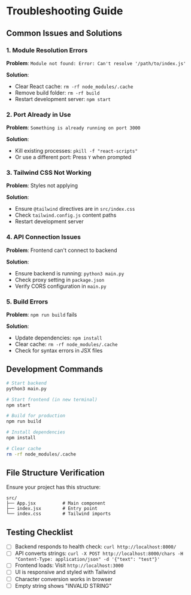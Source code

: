 # Troubleshooting Guide

## Common Issues and Solutions

### 1. Module Resolution Errors

**Problem**: `Module not found: Error: Can't resolve '/path/to/index.js'`

**Solution**: 
- Clear React cache: `rm -rf node_modules/.cache`
- Remove build folder: `rm -rf build`
- Restart development server: `npm start`

### 2. Port Already in Use

**Problem**: `Something is already running on port 3000`

**Solution**:
- Kill existing processes: `pkill -f "react-scripts"`
- Or use a different port: Press `Y` when prompted

### 3. Tailwind CSS Not Working

**Problem**: Styles not applying

**Solution**:
- Ensure `@tailwind` directives are in `src/index.css`
- Check `tailwind.config.js` content paths
- Restart development server

### 4. API Connection Issues

**Problem**: Frontend can't connect to backend

**Solution**:
- Ensure backend is running: `python3 main.py`
- Check proxy setting in `package.json`
- Verify CORS configuration in `main.py`

### 5. Build Errors

**Problem**: `npm run build` fails

**Solution**:
- Update dependencies: `npm install`
- Clear cache: `rm -rf node_modules/.cache`
- Check for syntax errors in JSX files

## Development Commands

```bash
# Start backend
python3 main.py

# Start frontend (in new terminal)
npm start

# Build for production
npm run build

# Install dependencies
npm install

# Clear cache
rm -rf node_modules/.cache
```

## File Structure Verification

Ensure your project has this structure:
```
src/
├── App.jsx          # Main component
├── index.jsx        # Entry point
└── index.css        # Tailwind imports
```

## Testing Checklist

- [ ] Backend responds to health check: `curl http://localhost:8000/`
- [ ] API converts strings: `curl -X POST http://localhost:8000/chars -H "Content-Type: application/json" -d '{"text": "test"}'`
- [ ] Frontend loads: Visit `http://localhost:3000`
- [ ] UI is responsive and styled with Tailwind
- [ ] Character conversion works in browser
- [ ] Empty string shows "INVALID STRING"
